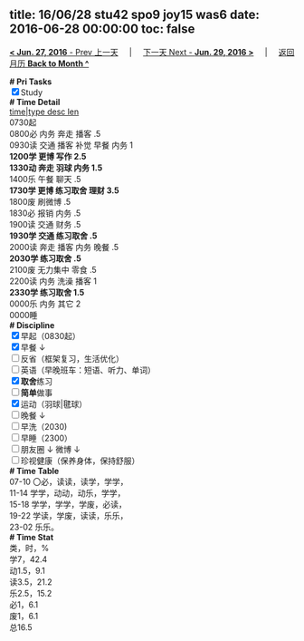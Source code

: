 title: 16/06/28 stu42 spo9 joy15 was6
date: 2016-06-28 00:00:00
toc: false
---
[**< Jun. 27, 2016** - Prev 上一天](/lifelogs/2016/06/d27.html) &nbsp; &nbsp; | &nbsp; &nbsp; [下一天 Next - **Jun. 29, 2016 >**](/lifelogs/2016/06/d29.html) &nbsp; &nbsp; |  &nbsp; &nbsp; [返回月历 **Back to Month ^**](/lifelogs/2016/06/index.html)
<br/><div><b># Pri Tasks</b></div><div><input checked="true" type="checkbox"/>Study</div><div><b># Time Detail</b></div><div><u>time|type desc len</u></div><div>0730起</div><div>0800必 内务 奔走 播客 .5</div><div>0930读 交通 播客 补觉 早餐 内务 1</div><div><b>1200学 更博 写作 2.5</b></div><div><b>1330动 奔走 羽球 内务 1.5</b></div><div>1400乐 午餐 聊天 .5</div><div><b>1730学 更博 练习取舍 理财 3.5</b></div><div>1800废 刷微博 .5</div><div>1830必 报销 内务 .5</div><div>1900读 交通 财务 .5</div><div><b>1930学 交通 练习取舍 .5</b></div><div>2000读 奔走 播客 内务 晚餐 .5</div><div><b>2030学 练习取舍 .5</b></div><div>2100废 无力集中 零食 .5</div><div>2200读 内务 洗澡 播客 1</div><div><b>233</b><b>0学 练习取舍 1.5</b></div><div>0000乐 内务 其它 2</div><div>0000睡</div><div><b># Discipline</b></div><div><input checked="true" type="checkbox"/>早起（0830起）</div><div><input checked="true" type="checkbox"/>早餐 ↓</div><div><input type="checkbox"/>反省（框架复习，生活优化）</div><div><input type="checkbox"/>英语（早晚班车：短语、听力、单词）</div><div><input checked="true" type="checkbox"/><b>取舍</b>练习</div><div><input type="checkbox"/><b>简单</b>做事</div><div><input checked="true" type="checkbox"/>运动（羽球|毽球）</div><div><input type="checkbox"/>晚餐 ↓</div><div><input type="checkbox"/>早洗（2030)</div><div><input type="checkbox"/>早睡（2300）</div><div><input type="checkbox"/>朋友圈 ↓ 微博 ↓</div><div><input type="checkbox"/>珍视健康（保养身体，保持舒服）</div><div><b># Time Table</b></div><div>07-10 〇必，读读，读学，学学，</div><div>11-14 学学，动动，动乐，学学，</div><div>15-18 学学，学学，学废，必读，</div><div>19-22 学读，学废，读读，乐乐，</div><div>23-02 乐乐。</div><div><b># Time Stat</b></div><div>类，时，%</div><div>学7，42.4</div><div>动1.5，9.1</div><div>读3.5，21.2</div><div>乐2.5，15.2</div><div>必1，6.1</div><div>废1，6.1</div><div>总16.5</div>